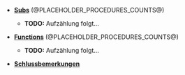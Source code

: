 ﻿




  
  <!-- ---------- SUBS: --------------- -->

* [**Subs**](#sec_subs) (@PLACEHOLDER_PROCEDURES_COUNTS@)
  
  * **TODO:** Aufzählung folgt...
  <!-- # TODO: Aufbau: * [```main```](#main) -->




  <!-- ---------- FUNCTIONS: --------------- -->


* [**Functions**](#sec_functions) (@PLACEHOLDER_PROCEDURES_COUNTS@)
  * **TODO:** Aufzählung folgt...
  <!-- # TODO: Aufbau: * [```addieren```](#addieren) -->


* [**Schlussbemerkungen**](#sec_tail)
